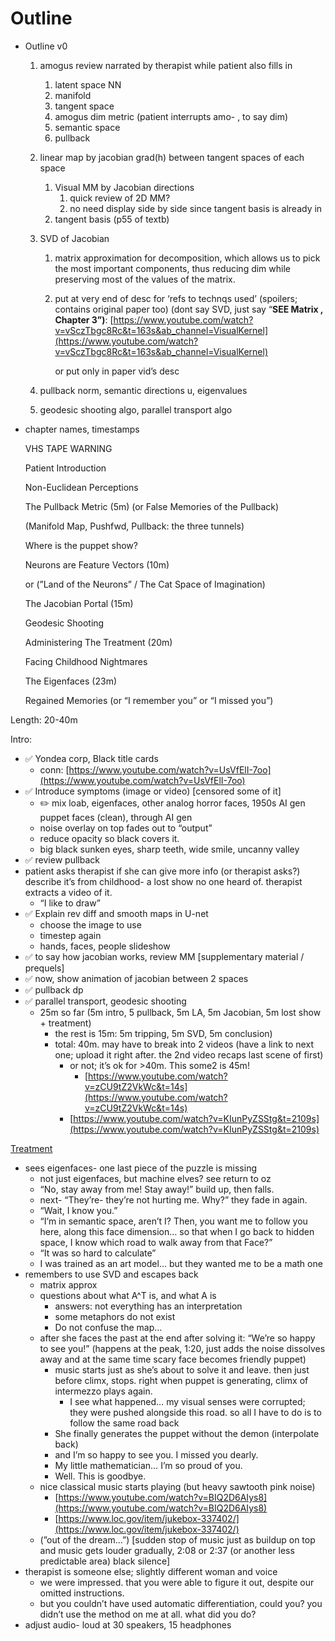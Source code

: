# Outline

- Outline v0
    1. amogus review narrated by therapist while patient also fills in
        1. latent space NN
        2. manifold
        3. tangent space
        4. amogus dim metric (patient interrupts amo- , to say dim)
        5. semantic space
        6. pullback
    2. linear map by jacobian grad(h) between tangent spaces of each space
        1. Visual MM by Jacobian directions
            1. quick review of 2D MM?
            2. no need display side by side since tangent basis is already in
        2. tangent basis (p55 of textb)
    3. SVD of Jacobian
        1. matrix approximation for decomposition, which allows us to pick the most important components, thus reducing dim while preserving most of the values of the matrix.
        2. put at very end of desc for ‘refs to technqs used’ (spoilers; contains original paper too) (dont say SVD, just say “****SEE Matrix , Chapter 3”)****: [https://www.youtube.com/watch?v=vSczTbgc8Rc&t=163s&ab_channel=VisualKernel](https://www.youtube.com/watch?v=vSczTbgc8Rc&t=163s&ab_channel=VisualKernel)
            
            or put only in paper vid’s desc
            
    4. pullback norm, semantic directions u, eigenvalues
    5. geodesic shooting algo, parallel transport algo
- chapter names, timestamps
    
    VHS TAPE WARNING
    
    Patient Introduction
    
    Non-Euclidean Perceptions 
    
    The Pullback Metric (5m) (or False Memories of the Pullback)
    
    (Manifold Map, Pushfwd, Pullback: the three tunnels)
    
    Where is the puppet show?
    
    Neurons are Feature Vectors (10m)
    
    or (”Land of the Neurons” / The Cat Space of Imagination)
    
    The Jacobian Portal (15m)
    
    Geodesic Shooting 
    
    Administering The Treatment (20m)
    
    Facing Childhood Nightmares
    
    The Eigenfaces (23m)
    
    Regained Memories (or “I remember you” or “I missed you”)
    

Length: 20-40m

Intro:

- ✅ Yondea corp, Black title cards
    - conn: [https://www.youtube.com/watch?v=UsVfElI-7oo](https://www.youtube.com/watch?v=UsVfElI-7oo)
- ✅ Introduce symptoms (image or video) [censored some of it]
    - ✏️ mix loab, eigenfaces, other analog horror faces, 1950s AI gen puppet faces (clean), through AI gen
    - noise overlay on top fades out to “output”
    - reduce opacity so black covers it.
    - big black sunken eyes, sharp teeth, wide smile, uncanny valley
- ✅ review pullback
- patient asks therapist if she can give more info (or therapist asks?) describe it’s from childhood- a lost show no one heard of. therapist extracts a video of it.
    - “I like to draw”
- ✅ Explain rev diff and smooth maps in U-net
    - choose the image to use
    - timestep again
    - hands, faces, people slideshow
- ✅ to say how jacobian works, review MM  [supplementary material / prequels]
- ✅ now, show animation of jacobian between 2 spaces
- ✅ pullback dp
- ✅ parallel transport, geodesic shooting
    - 25m so far (5m intro, 5 pullback, 5m LA, 5m Jacobian, 5m lost show + treatment)
        - the rest is 15m: 5m tripping, 5m SVD, 5m conclusion)
        - total: 40m. may have to break into 2 videos (have a link to next one; upload it right after. the 2nd video recaps last scene of first)
            - or not; it’s ok for >40m. This some2 is 45m!
                - [https://www.youtube.com/watch?v=zCU9tZ2VkWc&t=14s](https://www.youtube.com/watch?v=zCU9tZ2VkWc&t=14s)
            - [https://www.youtube.com/watch?v=KIunPyZSStg&t=2109s](https://www.youtube.com/watch?v=KIunPyZSStg&t=2109s)

[Treatment](Outline%200754d7e3d6434d49b4696740b5fd0431/Treatment%201bec2625982048da8e6dc26da355d7c3.md)

- sees eigenfaces- one last piece of the puzzle is missing
    - not just eigenfaces, but machine elves? see return to oz
    - “No, stay away from me! Stay away!” build up, then falls.
    - next- “They’re- they’re not hurting me. Why?” they fade in again.
    - “Wait, I know you.”
    - “I’m in semantic space, aren’t I? Then, you want me to follow you here, along this face dimension… so that when I go back to hidden space, I know which road to walk away from that Face?”
    - “It was so hard to calculate”
    - I was trained as an art model… but they wanted me to be a math one
- remembers to use SVD and escapes back
    - matrix approx
    - questions about what A^T is, and what A is
        - answers: not everything has an interpretation
        - some metaphors do not exist
        - Do not confuse the map…
    - after she faces the past at the end after solving it: “We’re so happy to see you!” (happens at the peak, 1:20, just adds the noise dissolves away and at the same time scary face becomes friendly puppet)
        - music starts just as she’s about to solve it and leave. then just before climx, stops. right when puppet is generating, climx of intermezzo plays again.
            - I see what happened… my visual senses were corrupted; they were pushed alongside this road. so all I have to do is to follow the same road back
        - She finally generates the puppet without the demon (interpolate back)
        - and I’m so happy to see you. I missed you dearly.
        - My little mathematician… I’m so proud of you.
        - Well. This is goodbye.
    - nice classical music starts playing (but heavy sawtooth pink noise)
        - [https://www.youtube.com/watch?v=BIQ2D6AIys8](https://www.youtube.com/watch?v=BIQ2D6AIys8)
        - [https://www.loc.gov/item/jukebox-337402/](https://www.loc.gov/item/jukebox-337402/)
    - (”out of the dream…”) [sudden stop of music just as buildup on top and music gets louder gradually, 2:08 or 2:37 (or another less predictable area) black silence]
- therapist is someone else; slightly different woman and voice
    - we were impressed. that you were able to figure it out, despite our omitted instructions.
    - but you couldn’t have used automatic differentiation, could you? you didn’t use the method on me at all. what did you do?
- adjust audio- loud at 30 speakers, 15 headphones